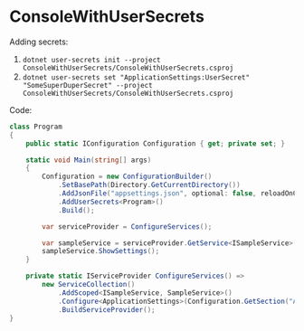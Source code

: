 # ConsoleWithUserSecrets

Adding secrets:

1. ```dotnet user-secrets init --project ConsoleWithUserSecrets/ConsoleWithUserSecrets.csproj```
2. ```dotnet user-secrets set "ApplicationSettings:UserSecret" "SomeSuperDuperSecret" --project ConsoleWithUserSecrets/ConsoleWithUserSecrets.csproj```


Code: 

```csharp
class Program
{
    public static IConfiguration Configuration { get; private set; }

    static void Main(string[] args)
    {
        Configuration = new ConfigurationBuilder()
            .SetBasePath(Directory.GetCurrentDirectory())
            .AddJsonFile("appsettings.json", optional: false, reloadOnChange: true)
            .AddUserSecrets<Program>()
            .Build();

        var serviceProvider = ConfigureServices();

        var sampleService = serviceProvider.GetService<ISampleService>();
        sampleService.ShowSettings();
    }

    private static IServiceProvider ConfigureServices() =>
        new ServiceCollection()
            .AddScoped<ISampleService, SampleService>()
            .Configure<ApplicationSettings>(Configuration.GetSection("ApplicationSettings"))
            .BuildServiceProvider();
}
```
